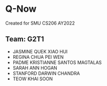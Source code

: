 # Q-Now

Created for SMU CS206 AY2022

## Team: G2T1

- JASMINE QUEK XIAO HUI
- REGINA CHUA PEI WEN
- PADME KRISTIANNE SANTOS MAGTALAS
- SARAH ANN HOGAN
- STANFORD DARWIN CHANDRA
- TEOW KHAI SOON

